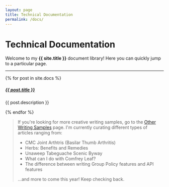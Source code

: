 ```yaml
---
layout: page
title: Technical Documentation
permalink: /docs/
---
```


# Technical Documentation

Welcome to my **{{ site.title }}** document library! Here you can quickly jump to a particular page.

<div class="section-index">
    <hr class="panel-line">
    {% for post in site.docs  %}        
    <div class="entry">
    <h5><a href="{{ post.url | prepend: site.baseurl }}">{{ post.title }}</a></h5>
    <p>{{ post.description }}</p>
    </div>{% endfor %}
</div>

 
>If you're looking for more creative writing samples, go to the [Other Writing Samples](news.md) page.  I'm currently curating different types of articles ranging from:
>- CMC Joint Arthtris (Basilar Thumb Arthritis)
>- Herbs: Benefits and Remedies
>- Unaweep Tabeguache Scenic Byway
>- What can I do with Comfrey Leaf?
>- The difference between writing Group Policy features and API features
>
>...and more to come this year!  Keep checking back.